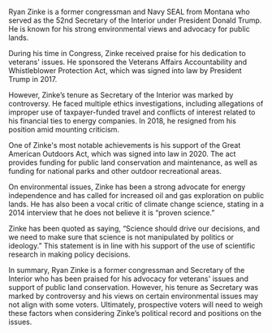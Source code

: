Ryan Zinke is a former congressman and Navy SEAL from Montana who served as the 52nd Secretary of the Interior under President Donald Trump. He is known for his strong environmental views and advocacy for public lands.

During his time in Congress, Zinke received praise for his dedication to veterans' issues. He sponsored the Veterans Affairs Accountability and Whistleblower Protection Act, which was signed into law by President Trump in 2017.

However, Zinke’s tenure as Secretary of the Interior was marked by controversy. He faced multiple ethics investigations, including allegations of improper use of taxpayer-funded travel and conflicts of interest related to his financial ties to energy companies. In 2018, he resigned from his position amid mounting criticism.

One of Zinke's most notable achievements is his support of the Great American Outdoors Act, which was signed into law in 2020. The act provides funding for public land conservation and maintenance, as well as funding for national parks and other outdoor recreational areas.

On environmental issues, Zinke has been a strong advocate for energy independence and has called for increased oil and gas exploration on public lands. He has also been a vocal critic of climate change science, stating in a 2014 interview that he does not believe it is “proven science.” 

Zinke has been quoted as saying, “Science should drive our decisions, and we need to make sure that science is not manipulated by politics or ideology.” This statement is in line with his support of the use of scientific research in making policy decisions.

In summary, Ryan Zinke is a former congressman and Secretary of the Interior who has been praised for his advocacy for veterans' issues and support of public land conservation. However, his tenure as Secretary was marked by controversy and his views on certain environmental issues may not align with some voters. Ultimately, prospective voters will need to weigh these factors when considering Zinke’s political record and positions on the issues.
